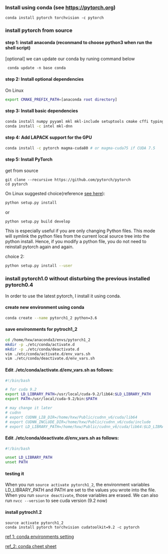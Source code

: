 
### Install using conda (see https://pytorch.org) 
```
conda install pytorch torchvision -c pytorch
```





### install pytorch from source

#### step 1: install anaconda (reconmand to choose python3 when run the shell script)
[optional] we can update our conda by runing command below
```
 conda update -n base conda
```

#### step 2: Install optional dependencies

On Linux
```bash
export CMAKE_PREFIX_PATH=[anaconda root directory]
```

#### step 3: Install basic dependencies
```bash
conda install numpy pyyaml mkl mkl-include setuptools cmake cffi typing
conda install -c intel mkl-dnn
```
#### step 4: Add LAPACK support for the GPU
```bash 
conda install -c pytorch magma-cuda80 # or magma-cuda75 if CUDA 7.5
```

#### step 5: Install PyTorch
get from source 
```
git clone --recursive https://github.com/pytorch/pytorch
cd pytorch 
```

On Linux
suggested choice(reference [see here](https://github.com/pytorch/pytorch/blob/master/CONTRIBUTING.md)):

```bash 
python setup.py install
```
or 
```bash
python setup.py build develop
```
This is especially useful if you are only changing Python files.
This mode will symlink the python files from the current local source tree into the python install.
Hence, if you modify a python file, you do not need to reinstall pytorch again and again.

choice 2: 

```bash
python setup.py install --user
```

### install pytorch1.0 without disturbing the previous installed pytorch0.4 
In order to use the latest pytorch, I install it using conda. 
#### create new environment using conda 
```bash 
conda create --name pytorch1_2 python=3.6 
```
#### save environments for pytroch1_2 
```bash 
cd /home/hxw/anaconda3/envs/pytorch1_2
mkdir -p ./etc/conda/activate.d
mkdir -p ./etc/conda/deactivate.d
vim ./etc/conda/activate.d/env_vars.sh
vim ./etc/conda/deactivate.d/env_vars.sh
```
#### Edit ./etc/conda/activate.d/env_vars.sh as follows:
```sh 
#!/bin/bash

# for cuda 9.2  
export LD_LIBRARY_PATH=/usr/local/cuda-9.2/lib64:$LD_LIBRARY_PATH 
export PATH=/usr/local/cuda-9.2/bin:$PATH

# may change it later 
# cudnn 
# export CUDNN_LIB_DIR=/home/hxw/Public/cudnn_v6/cuda/lib64  
# export CUDNN_INCLUDE_DIR=/home/hxw/Public/cudnn_v6/cuda/include 
# export LD_LIBRARY_PATH=/home/hxw/Public/cudnn_v6/cuda/lib64:$LD_LIBRARY_PATH

```
#### Edit ./etc/conda/deactivate.d/env_vars.sh as follows:
```sh 
#!/bin/bash 

unset LD_LIBRARY_PATH
unset PATH
``` 
#### testing it 
When you run ```source activate pytorch1_2```, the environment variables LD_LIBRARY_PATH and PATH are set to the values you wrote into the file. When you run ```source deactivate```, those variables are erased. We can also run ``nvcc --version`` to see cuda version (9.2 now)

#### install pytroch1.2 
```
source activate pytorch1_2 
conda install pytorch torchvision cudatoolkit=9.2 -c pytorch
```
[ref 1: conda environments setting](https://conda.io/projects/conda/en/latest/user-guide/tasks/manage-environments.html#macos-and-linux)

[ref_2: conda cheet sheet](https://docs.conda.io/projects/conda/en/4.6.0/_downloads/52a95608c49671267e40c689e0bc00ca/conda-cheatsheet.pdf)
